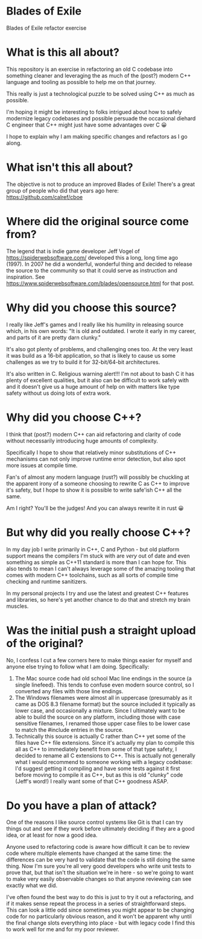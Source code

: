 # Blades of Exile
 Blades of Exile refactor exercise

# What is this all about?
This repository is an exercise in refactoring an old C codebase into something cleaner and leveraging the as much of the (post?) modern C++ language and tooling as possible to help me on that journey.

This really is just a technological puzzle to be solved using C++ as much as possible.

I'm hoping it might be interesting to folks intrigued about how to safely modernize legacy codebases and possible persuade the occasional diehard C engineer that C++ might just have some advantages over C :grinning:

I hope to explain why I am making specific changes and refactors as I go along.

# What isn't this all about?
The objective is not to produce an improved Blades of Exile! There's a great group of people who did that years ago here: https://github.com/calref/cboe

# Where did the original source come from?
The legend that is indie game developer Jeff Vogel of https://spiderwebsoftware.com/ developed this a long, long time ago (1997). In 2007 he did a wonderful, wonderful thing and decided to release the source to the community so that it could serve as instruction and inspiration. See https://www.spiderwebsoftware.com/blades/opensource.html for that post.

# Why did you choose this source?
I really like Jeff's games and I really like his humility in releasing source which, in his own words: "It is old and outdated. I wrote it early in my career, and parts of it are pretty darn clunky."

It's also got plenty of problems, and challenging ones too. At the very least it was build as a 16-bit application, so that is likely to cause us some challenges as we try to build it for 32-bit/64-bit architectures.

It's also written in C. Religious warning alert!!! I'm not about to bash C it has plenty of excellent qualities, but it also can be difficult to work safely with and it doesn't give us a huge amount of help on with matters like type safety without us doing lots of extra work.

# Why did you choose C++?
I think that (post?) modern C++ can aid refactoring and clarity of code without necessarily introducing huge amounts of complexity.

Specifically I hope to show that relatively minor substitutions of C++ mechanisms can not only improve runtime error detection, but also spot more issues at compile time.

Fan's of almost any modern language (rust?) will possibly be chuckling at the apparent irony of a someone choosing to rewrite C as C++ to improve it's safety, but I hope to show it is possible to write safe'ish C++ all the same.

Am I right? You'll be the judges! And you can always rewrite it in rust :grinning:

# But why did you really choose C++?
In my day job I write primarily in C++, C and Python - but old platform support means the compilers I'm stuck with are *very* out of date and even something as simple as C++11 standard is more than I can hope for. This also tends to mean I can't always leverage some of the amazing tooling that comes with modern C++ toolchains, such as all sorts of compile time checking and runtime sanitizers.

In my personal projects I try and use the latest and greatest C++ features and libraries, so here's yet another chance to do that and stretch my brain muscles.

# Was the initial push a straight upload of the original?
No, I confess I cut a few corners here to make things easier for myself and anyone else trying to follow what I am doing. Specifically:

1) The Mac source code had old school Mac line endings in the source (a single linefeed). This tends to confuse even modern source control, so I converted any files with those line endings.
2) The Windows filenames were almost all in uppercase (presumably as it came as DOS 8.3 filename format) but the source included it typically as lower case, and occasionally a mixture. Since I ultimately want to be able to build the source on any platform, including those with case sensitive filenames, I renamed those upper case files to be lower case to match the #include entries in the source.
3) Technically this source is actually C rather than C++ yet some of the files have C++ file extensions. Since it's actually my plan to compile this all as C++ to immediately benefit from some of that type safety, I decided to rename all C extensions to C++. This is actually not generally what I would recommend to someone working with a legacy codebase: I'd suggest getting it compiling and have some tests against it first before moving to compile it as C++, but as this is old "clunky" code (Jeff's word!) I really want some of that C++ goodness ASAP.

# Do you have a plan of attack?
One of the reasons I like source control systems like Git is that I can try things out and see if they work before ultimately deciding if they are a good idea, or at least for now a good idea.

Anyone used to refactoring code is aware how difficult it can be to review code where multiple elements have changed at the same time: the differences can be very hard to validate that the code is still doing the same thing. Now I'm sure you're all very good developers who write unit tests to prove that, but that isn't the situation we're in here - so we're going to want to make very easily observable changes so that anyone reviewing can see exactly what we did.

I've often found the best way to do this is just to try it out a refactoring, and if it makes sense repeat the process in a series of straightforward steps. This can look a little odd since sometimes you might appear to be changing code for no particularly obvious reason, and it won't be apparent why until the final change slots everything into place - but with legacy code I find this to work well for me and for my poor reviewer.